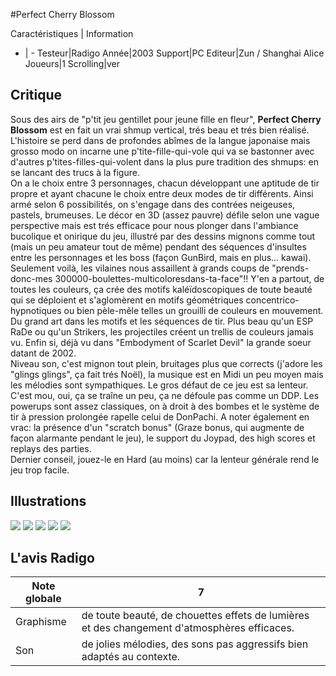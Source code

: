 #Perfect Cherry Blossom

Caractéristiques | Information
- | -
Testeur|Radigo
Année|2003
Support|PC
Editeur|Zun / Shanghai Alice
Joueurs|1
Scrolling|ver

## Critique
Sous des airs de "p'tit jeu gentillet pour jeune fille en fleur", <b>Perfect Cherry Blossom</b> est en fait un vrai shmup vertical, trés beau et trés bien réalisé. L'histoire se perd dans de profondes abîmes de la langue japonaise mais grosso modo on incarne une p'tite-fille-qui-vole qui va se bastonner avec d'autres p'tites-filles-qui-volent dans la plus pure tradition des shmups: en se lancant des trucs à la figure.<br/>On a le choix entre 3 personnages, chacun développant une aptitude de tir propre et ayant chacune le choix entre deux modes de tir différents. Ainsi armé selon 6 possibilités, on s'engage dans des contrées neigeuses, pastels, brumeuses. Le décor en 3D (assez pauvre) défile selon une vague perspective mais est trés efficace pour nous plonger dans l'ambiance bucolique et onirique du jeu, illustré par des dessins mignons comme tout (mais un peu amateur tout de même) pendant des séquences d'insultes entre les personnages et les boss (façon GunBird, mais en plus... kawai). Seulement voilà, les vilaines nous assaillent à grands coups de "prends-donc-mes 300000-boulettes-multicoloresdans-ta-face"!! Y'en a partout, de toutes les couleurs, ça crée des motifs kaléïdoscopiques de toute beauté qui se déploient et s'aglomèrent en motifs géométriques concentrico-hypnotiques ou bien pèle-mêle telles un grouilli de couleurs en mouvement. Du grand art dans les motifs et les séquences de tir. Plus beau qu'un ESP RaDe ou qu'un Strikers, les projectiles créent un trellis de couleurs jamais vu. Enfin si, déjà vu dans "Embodyment of Scarlet Devil" la grande soeur datant de 2002.<br/>Niveau son, c'est mignon tout plein, bruitages plus que corrects (j'adore les "glings glings", ça fait trés Noël), la musique est en Midi un peu moyen mais les mélodies sont sympathiques. Le gros défaut de ce jeu est sa lenteur. C'est mou, oui, ça se traîne un peu, ça ne défoule pas comme un DDP. Les powerups sont assez classiques, on à droit à des bombes et le système de tir à pression prolongée rapelle celui de DonPachi. A noter également en vrac: la présence d'un "scratch bonus" (Graze bonus, qui augmente de façon alarmante pendant le jeu), le support du Joypad, des high scores et replays des parties.<br/>Dernier conseil, jouez-le en Hard (au moins) car la lenteur générale rend le jeu trop facile.

## Illustrations
![](http://www.shmup.com/images/thumbs/img_fiche_1_354.jpg)
![](http://www.shmup.com/images/thumbs/perfect_cherry_blossom_2.jpg)
![](http://www.shmup.com/images/thumbs/perfect_cherry_blossom_3.jpg)
![](http://www.shmup.com/images/thumbs/img_fiche_4_354.jpg)
![](http://www.shmup.com/images/thumbs/img_fiche_5_354.jpg)

## L'avis Radigo
Note globale|7
-|-
Graphisme|de toute beauté, de chouettes effets de lumières et des changement d'atmosphères efficaces.
Son|de jolies mélodies, des sons pas aggressifs bien adaptés au contexte.
